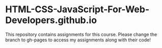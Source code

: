 # HTML-CSS-JavaScript-For-Web-Developers.github.io
This repository contains assignments for this course.
Please change the branch to gh-pages to access my assignments along with their code!
